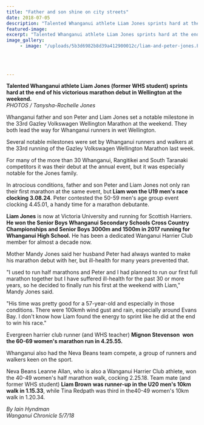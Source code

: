 ```yaml
---
title: "Father and son shine on city streets"
date: 2018-07-05
description: "Talented Whanganui athlete Liam Jones sprints hard at the end of his victorious marathon debut in Wellington..."
featured-image: 
excerpt: "Talented Whanganui athlete Liam Jones sprints hard at the end of his victorious marathon debut in Wellington."
image_gallery:
	 - image: "/uploads/5b3d6982b8d39a412900012c/liam-and-peter-jones.PNG"
	
	
	
	
---
```


<p><strong>Talented Whanganui athlete Liam Jones (former WHS student) sprints hard at the end of his victorious marathon debut in Wellington at the weekend.<br /></strong><em>PHOTOS / Tanysha-Rochelle Jones</em></p>
<p>Whanganui father and son Peter and Liam Jones set a notable milestone in the 33rd Gazley Volkswagen Wellington Marathon at the weekend. They both lead the way for Whanganui runners in wet Wellington.</p>
<p class="element element-paragraph">Several notable milestones were set by Whanganui runners and walkers at the 33rd running of the Gazley Volkswagen Wellington Marathon last week.</p>
<p class="element element-paragraph">For many of the more than 30 Whanganui, Rangitikei and South Taranaki competitors it was their debut at the annual event, but it was especially notable for the Jones family.</p>
<p class="element element-paragraph">In atrocious conditions, father and son Peter and Liam Jones not only ran their first marathon at the same event, but<strong> Liam won the U19 men's race clocking 3.08.24</strong>. Peter contested the 50-59 men's age group event clocking 4.45.01, a handy time for a marathon debutante.</p>
<p class="element element-paragraph"><strong>Liam Jones</strong> is now at Victoria University and running for Scottish Harriers. <strong>He won the Senior Boys Whanganui Secondary Schools Cross Country Championships and Senior Boys 3000m and 1500m in 2017 running for Whanganui High School.</strong> He has been a dedicated Wanganui Harrier Club member for almost a decade now.</p>
<p class="element element-paragraph">Mother Mandy Jones said her husband Peter had always wanted to make his marathon debut with her, but ill-health for many years prevented that.</p>
<p class="element element-paragraph">"I used to run half marathons and Peter and I had planned to run our first full marathon together but I have suffered ill-health for the past 30 or more years, so he decided to finally run his first at the weekend with Liam," Mandy Jones said.</p>
<p class="element element-paragraph">"His time was pretty good for a 57-year-old and especially in those conditions. There were 100kmh wind gust and rain, especially around Evans Bay. I don't know how Liam found the energy to sprint like he did at the end to win his race."</p>
<p class="element element-paragraph">Evergreen harrier club runner (and WHS teacher)&nbsp;<strong>Mignon Stevenson&nbsp;</strong> <strong>won the 60-69 women's marathon run in 4.25.55.</strong></p>
<p class="element element-paragraph">Whanganui also had the Neva Beans team compete, a group of runners and walkers keen on the sport.</p>
<p class="element element-paragraph">Neva Beans Leanne Allan, who is also a Wanganui Harrier Club athlete, won the 40-49 women's half marathon walk, cocking 2.25.18. Team mate (and former WHS student)&nbsp;<strong>Liam Brown</strong> <strong>was runner-up in the U20 men's 10km walk in 1.15.33</strong>, while Tina Redpath was third in the40-49 women's 10km walk in 1.20.34.</p>
<p class="element element-paragraph"><em>By Iain Hyndman</em><br /><em>Wanganui Chronicle 5/7/18</em></p>

